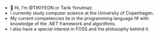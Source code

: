- 👋 Hi, I’m @TIKIYEON or Tarik Yorulmaz.
- I currently study computer science at the University of Copenhagen.
- My current competencies lie in the programming language f# with knowledge of the .NET framework and algorithms.
- I also have a special interest in FOSS and the philosophy behind it.

<!---
TIKIYEON/TIKIYEON is a ✨ special ✨ repository because its `README.md` (this file) appears on your GitHub profile.
You can click the Preview link to take a look at your changes.
--->
